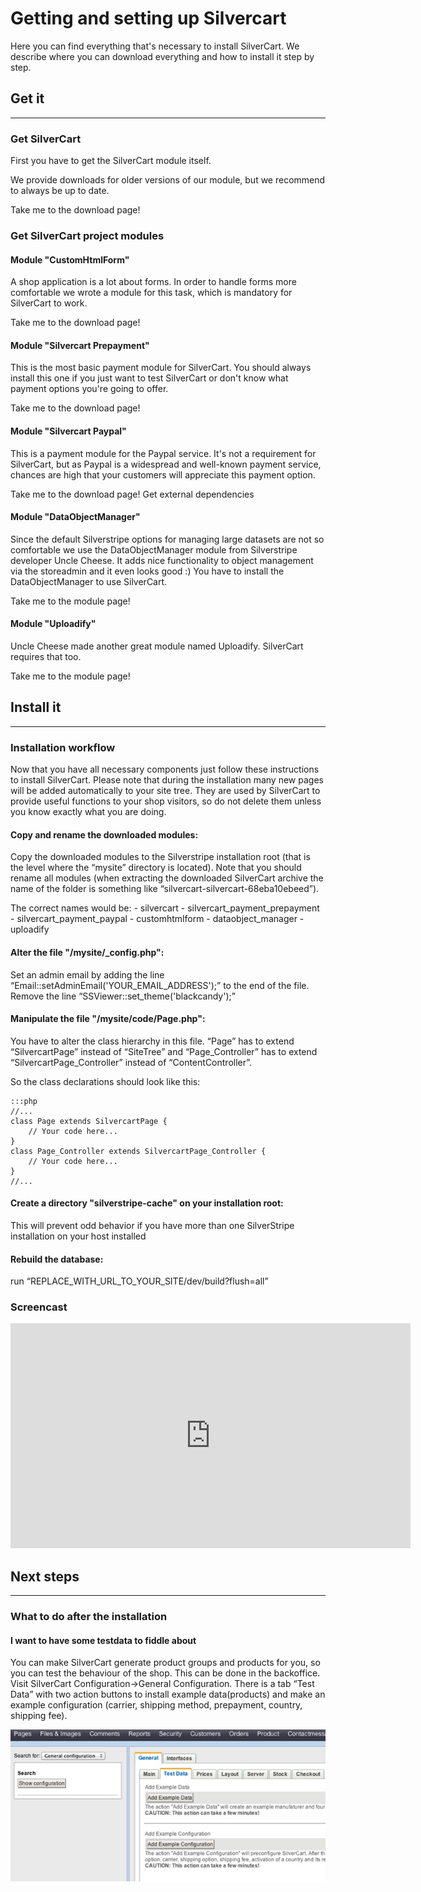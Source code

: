 # Getting and setting up Silvercart

Here you can find everything that's necessary to install SilverCart. We describe where you can download everything and how to install it step by step.
## Get it
- - -

### Get SilverCart

First you have to get the SilverCart module itself.

We provide downloads for older versions of our module, but we recommend to always be up to date.

Take me to the download page!
### Get SilverCart project modules
#### Module "CustomHtmlForm"

A shop application is a lot about forms. In order to handle forms more comfortable we wrote a module for this task, which is mandatory for SilverCart to work.

Take me to the download page!
#### Module "Silvercart Prepayment"

This is the most basic payment module for SilverCart. You should always install this one if you just want to test SilverCart or don't know what payment options you're going to offer.

Take me to the download page!
#### Module "Silvercart Paypal"

This is a payment module for the Paypal service. It's not a requirement for SilverCart, but as Paypal is a widespread and well-known payment service, chances are high that your customers will appreciate this payment option.

Take me to the download page!
Get external dependencies
#### Module "DataObjectManager"

Since the default Silverstripe options for managing large datasets are not so comfortable we use the DataObjectManager module from Silverstripe developer Uncle Cheese. It adds nice functionality to object management via the storeadmin and it even looks good :) You have to install the DataObjectManager to use SilverCart.

Take me to the module page!
#### Module "Uploadify"

Uncle Cheese made another great module named Uploadify. SilverCart requires that too.

Take me to the module page!
## Install it
- - -

### Installation workflow

Now that you have all necessary components just follow these instructions to install SilverCart. Please note that during the installation many new pages will be added automatically to your site tree. They are used by SilverCart to provide useful functions to your shop visitors, so do not delete them unless you know exactly what you are doing.
#### Copy and rename the downloaded modules:

Copy the downloaded modules to the Silverstripe installation root (that is the level where the “mysite” directory is located). Note that you should rename all modules (when extracting the downloaded SilverCart archive the name of the folder is something like “silvercart-silvercart-68eba10ebeed”).

The correct names would be: - silvercart - silvercart_payment_prepayment - silvercart_payment_paypal - customhtmlform - dataobject_manager - uploadify
#### Alter the file "/mysite/_config.php":

Set an admin email by adding the line “Email::setAdminEmail('YOUR_EMAIL_ADDRESS');” to the end of the file. Remove the line “SSViewer::set_theme('blackcandy');”
#### Manipulate the file "/mysite/code/Page.php":

You have to alter the class hierarchy in this file. “Page” has to extend “SilvercartPage” instead of “SiteTree” and “Page_Controller” has to extend “SilvercartPage_Controller” instead of “ContentController”.

So the class declarations should look like this:

	:::php
	//...
	class Page extends SilvercartPage {
		// Your code here...
	}
	class Page_Controller extends SilvercartPage_Controller {
		// Your code here...
	}
	//...

#### Create a directory "silverstripe-cache" on your installation root:

This will prevent odd behavior if you have more than one SilverStripe installation on your host installed
#### Rebuild the database:

run “REPLACE_WITH_URL_TO_YOUR_SITE/dev/build?flush=all”
### Screencast

<iframe width="640" height="360" src="http://www.youtube.com/embed/lDclAfELK98?feature=player_embedded" frameborder="0" allowfullscreen></iframe>

## Next steps
- - -

### What to do after the installation
#### I want to have some testdata to fiddle about

You can make SilverCart generate product groups and products for you, so you can test the behaviour of the shop. This can be done in the backoffice. Visit SilverCart Configuration→General Configuration. There is a tab “Test Data” with two action buttons to install example data(products) and make an example configuration (carrier, shipping method, prepayment, country, shipping fee).

![](_images/general-config-testdata.jpg)